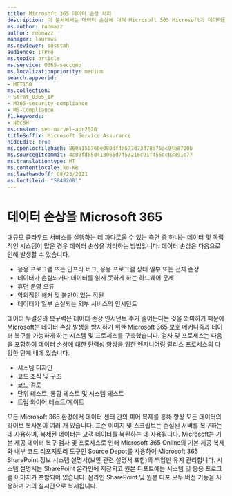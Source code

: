 ```yaml
---
title: Microsoft 365 데이터 손상 처리
description: 이 문서에서는 데이터 손상에 대해 Microsoft 365 Microsoft가 데이터를 방지 및 복구하기 위해 취한 노력에 대해 설명하고 있습니다.
ms.author: robmazz
author: robmazz
manager: laurawi
ms.reviewer: sosstah
audience: ITPro
ms.topic: article
ms.service: O365-seccomp
ms.localizationpriority: medium
search.appverid:
- MET150
ms.collection:
- Strat_O365_IP
- M365-security-compliance
- MS-Compliance
f1.keywords:
- NOCSH
ms.custom: seo-marvel-apr2020
titleSuffix: Microsoft Service Assurance
hideEdit: true
ms.openlocfilehash: 860a150760e080df4a577d73478a75ac94b8700b
ms.sourcegitcommit: 4c00fd65d418065d7f53216c91f455ccb3891c77
ms.translationtype: MT
ms.contentlocale: ko-KR
ms.lasthandoff: 08/23/2021
ms.locfileid: "58482081"
---
```

# <a name="dealing-with-data-corruption-in-microsoft-365"></a>데이터 손상을 Microsoft 365

대규모 클라우드 서비스를 실행하는 데 까다로울 수 있는 측면 중 하나는 데이터 및 독립적인 시스템이 많은 경우 데이터 손상을 처리하는 방법입니다. 데이터 손상은 다음으로 인해 발생할 수 있습니다.

- 응용 프로그램 또는 인프라 버그, 응용 프로그램 상태 일부 또는 전체 손상
- 데이터가 손실되거나 데이터를 읽지 못하게 하는 하드웨어 문제
- 휴먼 운영 오류
- 악의적인 해커 및 불만이 있는 직원
- 데이터가 일부 손실되는 외부 서비스의 인시던트

데이터 무결성의 복구력은 데이터 손상 인시던트 수가 줄어든다는 것을 의미하기 때문에 Microsoft는 데이터 손상 발생을 방지하기 위한 Microsoft 365 보호 메커니즘과 데이터 복구를 가능하게 하는 시스템 및 프로세스를 구축했습니다. 검사 및 프로세스는 다음을 포함하여 데이터 손상에 대한 탄력성 향상을 위한 엔지니어링 릴리스 프로세스의 다양한 단계 내에 있습니다.

- 시스템 디자인
- 코드 조직 및 구조
- 코드 검토
- 단위 테스트, 통합 테스트 및 시스템 테스트
- 트립 와이어 테스트/게이트

모든 Microsoft 365 환경에서 데이터 센터 간의 피어 복제를 통해 항상 모든 데이터의 라이브 복사본이 여러 개 있습니다. 표준 이미지 및 스크립트는 손실된 서버를 복구하는 데 사용하며, 복제된 데이터는 고객 데이터를 복원하는 데 사용됩니다. Microsoft는 기본 제공 데이터 복구 검사 및 프로세스로 인해 Microsoft 365 Online의 기본 제공 복제와 내부 코드 리포지토리 도구인 Source Depot를 사용하여 Microsoft 365 SharePoint 정보 시스템 설명서(보안 관련 설명서 포함)의 백업만 유지 관리합니다. 시스템 설명서는 SharePoint 온라인에 저장되고 원본 디포트에는 시스템 및 응용 프로그램 이미지가 포함되어 있습니다. 온라인 SharePoint 및 원본 디포 모두 버전 기능을 사용하며 거의 실시간으로 복제됩니다.
